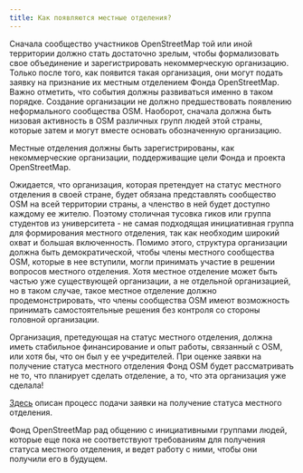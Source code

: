 ```yaml
---
title: Как появляются местные отделения?
---
```


Сначала сообщество участников OpenStreetMap той или иной территории должно стать достаточно зрелым, чтобы формализовать свое объединение и зарегистрировать некоммерческую организацию. Только после того, как появится такая организация, они могут подать заявку на признание их местным отделением Фонда OpenStreetMap. Важно отметить, что события должны развиваться именно в таком порядке. Создание организации не должно предшествовать появлению неформального сообщества OSM. Наоборот, сначала должна быть низовая активность в OSM различных групп людей этой страны, которые затем и могут вместе основать обозначенную организацию.

Местные отделения должны быть зарегистрированы, как некоммерческие организации, поддерживащие цели Фонда и проекта OpenStreetMap.

Ожидается, что организация, которая претендует на статус местного отделения в своей стране, будет обязана представлять сообщество OSM на всей территории страны, а членство в ней будет доступно каждому ее жителю. Поэтому столичная тусовка гиков или группа студентов из университета - не самая подходящая инициативная группа для формирования местного отделения, так как необходим широкий охват и большая включенность. Помимо этого, структура организации должна быть демократической, чтобы члены местного сообщества OSM, которые в нее вступили, могли принимать участие в решении вопросов местного отделения. Хотя местное отделение может быть частью уже существующей организации, а не отдельной организацией, но в таком случае, такое местное отделение должно продемонстрировать, что члены сообщества OSM имеют возможность принимать самостоятельные решения без контроля со стороны головной организации.

Организация, претедующая на статус местного отделения, должна иметь стабильное финансирование и опыт работы, связанный с OSM, или хотя бы, что он был у ее учредителей. При оценке заявки на получение статуса местного отделения Фонд OSM будет рассматривать не то, что планирует сделать отделение, а то, что эта организация уже сделала!

[Здесь](https://wiki.osmfoundation.org/wiki/Local_Chapters) описан процесс подачи заявки на получение статуса местного отделения.

Фонд OpenStreetMap рад общению с инициативными группами людей, которые еще пока не соответствуют требованиям для получения статуса местного отделения, и ведет работу с ними, чтобы они получили его в будущем.
